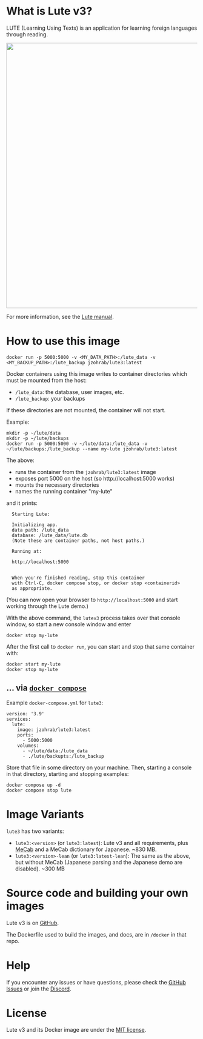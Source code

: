 <!-- Description to be copy-pasted into the "Repository overview" in hub.docker.com -->

# What is Lute v3?

LUTE (Learning Using Texts) is an application for learning foreign languages through reading.

<img src="https://github.com/jzohrab/lute-manual/assets/1637133/7e7f5f66-20bb-4e94-a11c-7b7ffc43255a" width="700">

For more information, see the [Lute manual](https://jzohrab.github.io/lute-manual/).

# How to use this image

```
docker run -p 5000:5000 -v <MY_DATA_PATH>:/lute_data -v <MY_BACKUP_PATH>:/lute_backup jzohrab/lute3:latest
```

Docker containers using this image writes to container directories which must be mounted from the host:

* `/lute_data`: the database, user images, etc.
* `/lute_backup`: your backups

If these directories are not mounted, the container will not start.

Example:

```
mkdir -p ~/lute/data
mkdir -p ~/lute/backups
docker run -p 5000:5000 -v ~/lute/data:/lute_data -v ~/lute/backups:/lute_backup --name my-lute jzohrab/lute3:latest
```

The above:

* runs the container from the `jzohrab/lute3:latest` image
* exposes port 5000 on the host (so http://localhost:5000 works)
* mounts the necessary directories
* names the running container "my-lute"

and it prints:

```
  Starting Lute:
  
  Initializing app.
  data path: /lute_data
  database: /lute_data/lute.db
  (Note these are container paths, not host paths.)
  
  Running at:
  
  http://localhost:5000
  
  
  When you're finished reading, stop this container
  with Ctrl-C, docker compose stop, or docker stop <containerid>
  as appropriate.
```

(You can now open your browser to `http://localhost:5000` and start working through the Lute demo.)

With the above command, the `lutev3` process takes over that console window, so start a new console window and enter

```
docker stop my-lute
```

After the first call to `docker run`, you can start and stop that same container with:

```
docker start my-lute
docker stop my-lute
```

## ... via [`docker compose`](https://github.com/docker/compose)

Example `docker-compose.yml` for `lute3`:

```
version: '3.9'
services:
  lute:
    image: jzohrab/lute3:latest
    ports:
      - 5000:5000
    volumes:
      - ~/lute/data:/lute_data
      - ./lute/backupts:/lute_backup
```

Store that file in some directory on your machine.  Then, starting a console in that directory, starting and stopping examples:

```
docker compose up -d
docker compose stop lute
```

# Image Variants

`lute3` has two variants:

* `lute3:<version>` (or `lute3:latest`): Lute v3 and all requirements, plus [MeCab](https://en.wikipedia.org/wiki/MeCab) and a MeCab dictionary for Japanese. ~830 MB.
* `lute3:<version>-lean` (or `lute3:latest-lean`): The same as the above, but without MeCab (Japanese parsing and the Japanese demo are disabled). ~300 MB

# Source code and building your own images

Lute v3 is on [GitHub](https://github.com/jzohrab/lute-v3/).

The Dockerfile used to build the images, and docs, are in `/docker` in that repo.

# Help

If you encounter any issues or have questions, please check the [GitHub Issues](https://github.com/jzohrab/lute-v3/issues) or join the [Discord](https://discord.gg/CzFUQP5m8u).

# License

Lute v3 and its Docker image are under the [MIT license](https://github.com/jzohrab/lute-v3/blob/master/LICENSE.txt).
